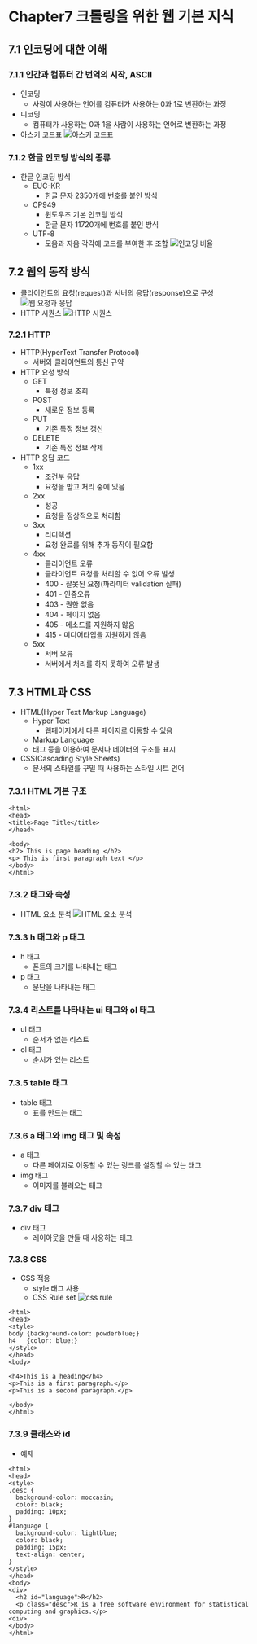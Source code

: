 # Chapter7 크롤링을 위한 웹 기본 지식
## 7.1 인코딩에 대한 이해
### 7.1.1 인간과 컴퓨터 간 번역의 시작, ASCII
* 인코딩
  * 사람이 사용하는 언어를 컴퓨터가 사용하는 0과 1로 변환하는 과정
* 디코딩
  * 컴퓨터가 사용하는 0과 1을 사람이 사용하는 언어로 변환하는 과정
* 아스키 코드표
  ![아스키 코드표](../image/web/ascii_code.png)
### 7.1.2 한글 인코딩 방식의 종류
* 한글 인코딩 방식
  * EUC-KR
    * 한글 문자 2350개에 번호를 붙인 방식
  * CP949
    * 윈도우즈 기본 인코딩 방식
    * 한글 문자 11720개에 번호를 붙인 방식
  * UTF-8
    * 모음과 자음 각각에 코드를 부여한 후 조합
  ![인코딩 비율](../image/web/encoding_ratio.png)
## 7.2 웹의 동작 방식
* 클라이언트의 요청(request)과 서버의 응답(response)으로 구성
![웹 요청과 응답](../image/web/web_str.png)
* HTTP 시퀀스
![HTTP 시퀀스](../image/web/http_browser.PNG)
### 7.2.1 HTTP
* HTTP(HyperText Transfer Protocol)
  * 서버와 클라이언트의 통신 규약
* HTTP 요청 방식
  * GET
    * 특정 정보 조회
  * POST
    * 새로운 정보 등록
  * PUT
    * 기존 특정 정보 갱신
  * DELETE
    * 기존 특정 정보 삭제
* HTTP 응답 코드
  * 1xx
    * 조건부 응답
    * 요청을 받고 처리 중에 있음
  * 2xx
    * 성공
    * 요청을 정상적으로 처리함
  * 3xx
    * 리디렉션
    * 요청 완료를 위해 추가 동작이 필요함
  * 4xx
    * 클리이언트 오류
    * 클라이언트 요청을 처리할 수 없어 오류 발생
    * 400 - 잘못된 요청(파라미터 validation 실패)
    * 401 - 인증오류
    * 403 - 권한 없음
    * 404 - 페이지 없음
    * 405 - 메소드를 지원하지 않음
    * 415 - 미디어타입을 지원하지 않음
  * 5xx
    * 서버 오류
    * 서버에서 처리를 하지 못하여 오류 발생
## 7.3 HTML과 CSS
* HTML(Hyper Text Markup Language)
  * Hyper Text
    * 웹페이지에서 다른 페이지로 이동할 수 있음
  *  Markup Language
    * 태그 등을 이용하여 문서나 데이터의 구조를 표시
* CSS(Cascading Style Sheets)
  * 문서의 스타일를 꾸밀 때 사용하는 스타일 시트 언어
### 7.3.1 HTML 기본 구조
``` 
<html>
<head>
<title>Page Title</title>
</head>

<body>
<h2> This is page heading </h2>
<p> This is first paragraph text </p>
</body>
</html>
```
### 7.3.2 태그와 속성
* HTML 요소 분석
![HTML 요소 분석](../image/web/html_tag.png)
### 7.3.3 h 태그와 p 태그
* h 태그
  * 폰트의 크기를 나타내는 태그
* p 태그
  * 문단을 나타내는 태그
### 7.3.4 리스트를 나타내는 ui 태그와 ol 태그
* ul 태그
  * 순서가 없는 리스트
* ol 태그
  * 순서가 있는 리스트
### 7.3.5 table 태그
* table 태그
  * 표를 만드는 태그
### 7.3.6 a 태그와 img 태그 및 속성
* a 태그
  * 다른 페이지로 이동할 수 있는 링크를 설정할 수 있는 태그
* img 태그
  * 이미지를 불러오는 태그
### 7.3.7 div 태그
* div 태그
  * 레이아웃을 만들 때 사용하는 태그
### 7.3.8 CSS
* CSS 적용
  * style 태그 사용
  * CSS Rule set
  ![css rule](../image/web/css_rule_set.PNG)
``` 
<html>
<head>
<style>
body {background-color: powderblue;}
h4   {color: blue;}
</style>
</head>
<body>

<h4>This is a heading</h4>
<p>This is a first paragraph.</p>
<p>This is a second paragraph.</p>

</body>
</html>
```
### 7.3.9 클래스와 id
* 예제
``` 
<html>
<head>
<style>
.desc {
  background-color: moccasin;
  color: black;
  padding: 10px;
} 
#language {
  background-color: lightblue;
  color: black;
  padding: 15px;
  text-align: center;
}
</style>
</head>
<body>
<div>
  <h2 id="language">R</h2>
  <p class="desc">R is a free software environment for statistical computing and graphics.</p>
<div>
</body>
</html>
```